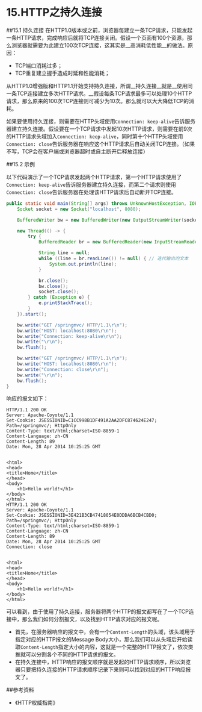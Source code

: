 # 15.HTTP之持久连接


##15.1 持久连接
在HTTP1.0版本或之前，浏览器每建立一条TCP请求，只能发起一条HTTP请求，完成响应后就将TCP连接关闭。假设一个页面有100个资源，那么浏览器就需要为此建立100次TCP连接，这其实是__高消耗低性能__的做法。原因：
	
* TCP端口消耗过多；
* TCP重复建立握手造成时延和性能消耗；

从HTTP1.0增强版和HTTP1.1开始支持持久连接，所谓__持久连接__就是__使用同一条TCP连接建立多次HTTP请求。__假设每条TCP请求最多可以处理10个HTTP请求，那么原来的100次TCP连接则可减少为10次。那么就可以大大降低TCP的消耗。

如果要使用持久连接，则需要在HTTP头域使用`Connection: keep-alive`告诉服务器建立持久连接。假设要在一个TCP请求中发起10次HTTP请求，则需要在前9次的HTTP请求头域加入`Connection: keep-alive`，同时第十个HTTP头域使用`Connection: close`告诉服务器在响应这个HTTP请求后自动关闭TCP连接。（如果不写，TCP会在客户端或浏览器超时或自主断开后释放连接）

##15.2 示例

以下代码演示了一个TCP请求发起两个HTTP请求，第一个HTTP请求使用了`Connection: keep-alive`告诉服务器建立持久连接，而第二个请求则使用`Connection: close`告诉服务器在处理该HTTP请求后自动断开TCP连接。

```java
public static void main(String[] args) throws UnknownHostException, IOException {
	Socket socket = new Socket("localhost", 8080);

	BufferedWriter bw = new BufferedWriter(new OutputStreamWriter(socket.getOutputStream()));

	new Thread(() -> {
		try {
			BufferedReader br = new BufferedReader(new InputStreamReader(socket.getInputStream()));

			String line = null;
			while ((line = br.readLine()) != null) { // 迭代输出的文本
				System.out.println(line);
			}

			br.close();
			bw.close();
			socket.close();
		} catch (Exception e) {
			e.printStackTrace();
		}
	}).start();

	bw.write("GET /springmvc/ HTTP/1.1\r\n");
	bw.write("HOST: localhost:8080\r\n");
	bw.write("Connection: keep-alive\r\n");
	bw.write("\r\n");
	bw.flush();

	bw.write("GET /springmvc/ HTTP/1.1\r\n");
	bw.write("HOST: localhost:8080\r\n");
	bw.write("Connection: close\r\n");
	bw.write("\r\n");
	bw.flush();
}
```

响应的报文如下：

```
HTTP/1.1 200 OK
Server: Apache-Coyote/1.1
Set-Cookie: JSESSIONID=C1CC998B1DF491A2AA2DFC874624E247; Path=/springmvc/; HttpOnly
Content-Type: text/html;charset=ISO-8859-1
Content-Language: zh-CN
Content-Length: 89
Date: Mon, 28 Apr 2014 10:25:25 GMT


<html>
<head>
<title>Home</title>
</head>
<body>
	<h1>Hello world!</h1>
</body>
</html>
HTTP/1.1 200 OK
Server: Apache-Coyote/1.1
Set-Cookie: JSESSIONID=3E421B3CB47418054E0DDDA6BCB4CBD0; Path=/springmvc/; HttpOnly
Content-Type: text/html;charset=ISO-8859-1
Content-Language: zh-CN
Content-Length: 89
Date: Mon, 28 Apr 2014 10:25:25 GMT
Connection: close


<html>
<head>
<title>Home</title>
</head>
<body>
	<h1>Hello world!</h1>
</body>
</html>
```

可以看到，由于使用了持久连接，服务器将两个HTTP的报文都写在了一个TCP连接中，那么我们如何分割报文，以及找到HTTP请求对应的报文呢。

* 首先，在服务器响应的报文中，会有一个`Content-Length`的头域，该头域用于指定对应的HTTP报文的Message Body大小，那么我们可以从头域后开始读取`Content-Length`指定大小的内容，这就是一个完整的HTTP报文了，依次类推就可以分割各个不同的HTTP请求的报文。
* 在持久连接中，HTTP响应的报文顺序就是发起的HTTP请求顺序，所以浏览器只要把持久连接的HTTP请求顺序记录下来则可以找到对应的HTTP响应报文了。

##参考资料

* 《HTTP权威指南》
